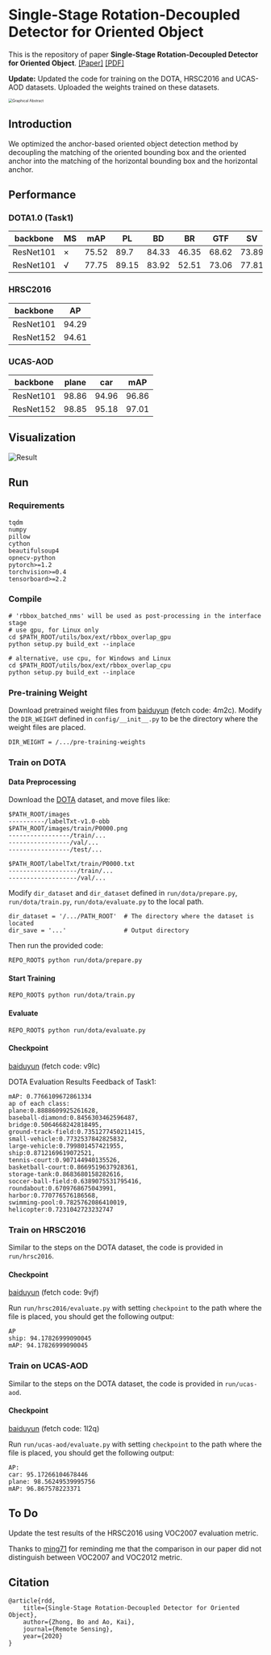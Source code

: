 # Single-Stage Rotation-Decoupled Detector for Oriented Object

This is the repository of paper **Single-Stage Rotation-Decoupled Detector for Oriented Object**. [[Paper]](https://www.mdpi.com/2072-4292/12/19/3262/htm) [[PDF]](https://www.mdpi.com/2072-4292/12/19/3262/pdf)

**Update:**  Updated the code for training on the DOTA, HRSC2016 and UCAS-AOD datasets. Uploaded the weights trained on these datasets.

<img src="demo/graphical-abstract.png" alt="Graphical Abstract" style="zoom: 50%;" />



## Introduction

We optimized the anchor-based oriented object detection method by decoupling the matching of the oriented bounding box and the oriented anchor into the matching of the horizontal bounding box and the horizontal anchor.

## Performance

### DOTA1.0 (Task1)

| backbone  | MS   | mAP   | PL    | BD    | BR    | GTF   | SV    | LV    | SH    | TC    | BC    | ST    | SBF   | RA    | HA    | SP    | HC    |
| --------- | ---- | ----- | ----- | ----- | ----- | ----- | ----- | ----- | ----- | ----- | ----- | ----- | ----- | ----- | ----- | ----- | ----- |
| ResNet101 | ×    | 75.52 | 89.7  | 84.33 | 46.35 | 68.62 | 73.89 | 73.19 | 86.92 | 90.41 | 86.46 | 84.3  | 64.22 | 64.95 | 73.55 | 72.59 | 73.31 |
| ResNet101 | √    | 77.75 | 89.15 | 83.92 | 52.51 | 73.06 | 77.81 | 79    | 87.08 | 90.62 | 86.72 | 87.15 | 63.96 | 70.29 | 76.98 | 75.79 | 72.15 |

### HRSC2016

| backbone  | AP    |
| --------- | ----- |
| ResNet101 | 94.29 |
| ResNet152 | 94.61 |

### UCAS-AOD

| backbone  | plane | car   | mAP   |
| --------- | ----- | ----- | ----- |
| ResNet101 | 98.86 | 94.96 | 96.86 |
| ResNet152 | 98.85 | 95.18 | 97.01 |

## Visualization

![Result](demo/result.png)

## Run

### Requirements

```
tqdm
numpy
pillow
cython
beautifulsoup4
opnecv-python
pytorch>=1.2
torchvision>=0.4
tensorboard>=2.2
```

### Compile

```
# 'rbbox_batched_nms' will be used as post-processing in the interface stage
# use gpu, for Linux only
cd $PATH_ROOT/utils/box/ext/rbbox_overlap_gpu
python setup.py build_ext --inplace

# alternative, use cpu, for Windows and Linux
cd $PATH_ROOT/utils/box/ext/rbbox_overlap_cpu
python setup.py build_ext --inplace
```

###  Pre-training Weight

Download pretrained weight  files from [baiduyun](https://pan.baidu.com/s/1u9i3giU5Q-7XAF_rkyL8Bw ) (fetch code: 4m2c). Modify the `DIR_WEIGHT` defined in `config/__init__.py` to be the directory where the weight files are placed.

```
DIR_WEIGHT = /.../pre-training-weights
```

### Train on DOTA

#### Data Preprocessing

Download the [DOTA](https://captain-whu.github.io/DOTA/index.html) dataset, and move files like:

```
$PATH_ROOT/images
----------/labelTxt-v1.0-obb
$PATH_ROOT/images/train/P0000.png
-----------------/train/...
-----------------/val/...
-----------------/test/...

$PATH_ROOT/labelTxt/train/P0000.txt
-------------------/train/...
-------------------/val/...
```

Modify `dir_dataset` and `dir_dataset` defined in `run/dota/prepare.py`,  `run/dota/train.py`, `run/dota/evaluate.py` to the local path.

```
dir_dataset = '/.../PATH_ROOT'  # The directory where the dataset is located
dir_save = '...'                # Output directory
```

Then run the provided code:

```
REPO_ROOT$ python run/dota/prepare.py
```

#### Start Training

```
REPO_ROOT$ python run/dota/train.py
```

#### Evaluate

```
REPO_ROOT$ python run/dota/evaluate.py
```

#### Checkpoint

[baiduyun](https://pan.baidu.com/s/1YrsWWbmk9M6fokDWbfSy3A) (fetch code: v9lc)

DOTA Evaluation Results Feedback of Task1:

```
mAP: 0.7766109672861334
ap of each class: 
plane:0.8888609925261628, 
baseball-diamond:0.8456303462596487, 
bridge:0.5064668242818495, 
ground-track-field:0.7351277450211415, 
small-vehicle:0.7732537842825832, 
large-vehicle:0.799801457421955, 
ship:0.8712169619072521, 
tennis-court:0.907144940135526, 
basketball-court:0.8669519637928361, 
storage-tank:0.8683680158282616, 
soccer-ball-field:0.6389075531795416, 
roundabout:0.6709768675043991, 
harbor:0.770776576186568, 
swimming-pool:0.7825762086410019, 
helicopter:0.7231042723232747
```

### Train on HRSC2016

Similar to the steps on the DOTA dataset, the code is provided in `run/hrsc2016`.

#### Checkpoint

[baiduyun](https://pan.baidu.com/s/11gv3KZKMB4ZBkOaSygD3GA) (fetch code: 9vjf)

Run `run/hrsc2016/evaluate.py` with setting `checkpoint` to the path where the file is placed, you should get the following output:

```
AP
ship: 94.17826999090045
mAP: 94.17826999090045
```

### Train on UCAS-AOD

Similar to the steps on the DOTA dataset, the code is provided in `run/ucas-aod`.

#### Checkpoint

[baiduyun](https://pan.baidu.com/s/1sS5lc65F99lz7SmPMAw1uw) (fetch code: 1l2q)

Run `run/ucas-aod/evaluate.py` with setting `checkpoint` to the path where the file is placed, you should get the following output:

```
AP:
car: 95.17266104678446
plane: 98.56249539995756
mAP: 96.867578223371
```

## To Do

Update the test results of the HRSC2016 using VOC2007 evaluation metric.

Thanks to [ming71](https://github.com/ming71) for reminding me that the comparison in our paper did not distinguish between VOC2007 and VOC2012 metric.

## Citation

```
@article{rdd,
    title={Single-Stage Rotation-Decoupled Detector for Oriented Object},
    author={Zhong, Bo and Ao, Kai},
    journal={Remote Sensing},
    year={2020}
}
```